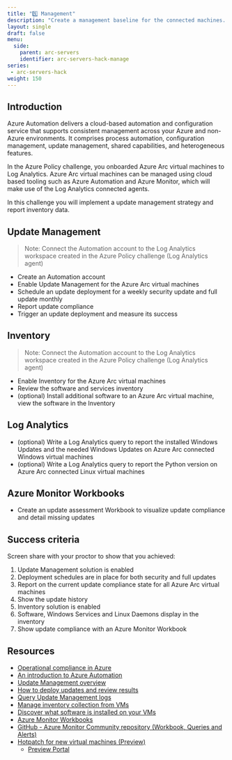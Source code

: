 ```yaml
---
title: "5️⃣ Management"
description: "Create a management baseline for the connected machines. Enable update management and inventory."
layout: single
draft: false
menu:
  side:
    parent: arc-servers
    identifier: arc-servers-hack-manage
series:
 - arc-servers-hack
weight: 150
---
```


## Introduction

Azure Automation delivers a cloud-based automation and configuration service that supports consistent management across your Azure and non-Azure environments. It comprises process automation, configuration management, update management, shared capabilities, and heterogeneous features.

In the Azure Policy challenge, you onboarded Azure Arc virtual machines to Log Analytics. Azure Arc virtual machines can be managed using cloud based tooling such as Azure Automation and Azure Monitor, which will make use of the Log Analytics connected agents.

In this challenge you will implement a update management strategy and report inventory data.

## Update Management

> Note: Connect the Automation account to the Log Analytics workspace created in the Azure Policy challenge (Log Analytics agent)

* Create an Automation account
* Enable Update Management for the Azure Arc virtual machines
* Schedule an update deployment for a weekly security update and full update monthly
* Report update compliance
* Trigger an update deployment and measure its success

## Inventory

> Note: Connect the Automation account to the Log Analytics workspace created in the Azure Policy challenge (Log Analytics agent)

* Enable Inventory for the Azure Arc virtual machines
* Review the software and services inventory
* (optional) Install additional software to an Azure Arc virtual machine, view the software in the Inventory

## Log Analytics

* (optional) Write a Log Analytics query to report the installed Windows Updates and the needed Windows Updates on Azure Arc connected Windows virtual machines
* (optional) Write a Log Analytics query to report the Python version on Azure Arc connected Linux virtual machines

## Azure Monitor Workbooks

* Create an update assessment Workbook to visualize update compliance and detail missing updates

## Success criteria

Screen share with your proctor to show that you achieved:

1. Update Management solution is enabled
1. Deployment schedules are in place for both security and full updates
1. Report on the current update compliance state for all Azure Arc virtual machines
1. Show the update history
1. Inventory solution is enabled
1. Software, Windows Services and Linux Daemons display in the inventory
1. Show update compliance with an Azure Monitor Workbook

## Resources

* [Operational compliance in Azure](https://docs.microsoft.com/azure/cloud-adoption-framework/manage/azure-management-guide/operational-compliance?tabs=UpdateManagement%2CAzurePolicy%2CAzureBlueprints)
* [An introduction to Azure Automation](https://docs.microsoft.com/azure/automation/automation-intro)
* [Update Management overview](https://docs.microsoft.com/azure/automation/update-management/overview)
* [How to deploy updates and review results](https://docs.microsoft.com/azure/automation/update-management/deploy-updates)
* [Query Update Management logs](https://docs.microsoft.com/azure/automation/update-management/query-logs)
* [Manage inventory collection from VMs](https://docs.microsoft.com/azure/automation/change-tracking/manage-inventory-vms)
* [Discover what software is installed on your VMs](https://docs.microsoft.com/azure/automation/automation-tutorial-installed-software)
* [Azure Monitor Workbooks](https://docs.microsoft.com/azure/azure-monitor/visualize/workbooks-overview)
* [GitHub - Azure Monitor Community repository (Workbook, Queries and Alerts)](https://github.com/microsoft/AzureMonitorCommunity)
* [Hotpatch for new virtual machines (Preview)](https://docs.microsoft.com/azure/automanage/automanage-hotpatch)
  * [Preview Portal](https://aka.ms/AzureAutomanageHotPatch)
